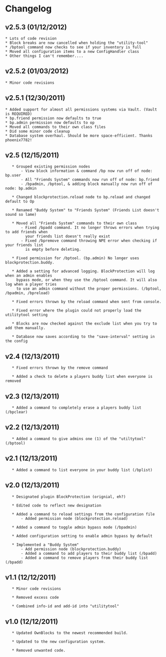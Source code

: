 Changelog
=
v2.5.3 (01/12/2012)
--
	* Lots of code revision
	* Block breaks are now cancelled when holding the "utility-tool"
	* /bptool command now checks to see if your inventory is full
	* Moved all configuration items to a new ConfigHandler class
	* Other things I can't remember....

v2.5.2 (01/03/2012)
--
	* Minor code revisions

v2.5.1 (12/30/2011)
--
	* Added support for almost all permissions systems via Vault. (Vault is REQUIRED)
	* bp.friend permission now defaults to true
	* bp.admin permission now defaults to op
	* Moved all commands to their own class files
	* Did some minor code cleanup
	* Database system overhaul. Should be more space-efficient. Thanks phoenix7782!

v2.5 (12/15/2011)
--
       * Grouped existing permission nodes
           - View block information & command /bp now run off of node: bp.user
           - All "Friends System" commands now run off of node: bp.friend
           - /bpadmin, /bptool, & adding block manually now run off of node: bp.admin
           
       * Changed blockprotection.reload node to bp.reload and changed default to Op
       
       * Renamed "Buddy System" to "Friends System" (Friends List doesn't sound so lame)
       
       * Moved all "Friends System" commands to their own class
           - Fixed /bpadd command. It no longer throws errors when trying to add friends when
             your friends list doesn't really exist
           - Fixed /bpremove command throwing NPE error when checking if your friends list
             is empty before deleting.
             
       * Fixed permission for /bptool. (bp.admin) No longer uses blockprotection.buddy.
       
       * Added a setting for advanced logging. BlockProtection will log when an admin enables
         bypass mode, or when they use the /bptool command. It will also log when a player tries
         to use an admin command without the proper permissions. (/bptool, /bpadmin, /bpreload)
         
       * Fixed errors thrown by the reload command when sent from console.
       
       * Fixed error where the plugin could not properly load the utilitytool setting
       
       * Blocks are now checked against the exclude list when you try to add them manually.
       
       * Database now saves according to the "save-interval" setting in the config

v2.4 (12/13/2011)
--
       * Fixed errors thrown by the remove command
       
       * Added a check to delete a players buddy list when everyone is removed

v2.3 (12/13/2011)
--
       * Added a command to completely erase a players buddy list (/bpclear)

v2.2 (12/13/2011)
--
       * Added a command to give admins one (1) of the "utiltytool" (/bptool)

v2.1 (12/13/2011)
--
       * Added a command to list everyone in your buddy list (/bplist)

v2.0 (12/13/2011)
--
       * Designated plugin BlockProtection (orignial, eh?)
       
       * Edited code to reflect new designation
       
       * Added a command to reload settings from the configuration file
           - Added permission node (blockprotection.reload)
           
       * Added a command to toggle admin bypass mode (/bpadmin)
       
       * Added configuration setting to enable admin bypass by default
       
       * Implemented a "Buddy System"
           - Add permission node (blockprotection.buddy)
           - Added a command to add players to their buddy list (/bpadd)
           - Added a command to remove players from their buddy list (/bpadd)
       
v1.1 (12/12/2011)
--
       * Minor code revisions
       
       * Removed excess code
       
       * Combined info-id and add-id into "utilitytool"
   
v1.0 (12/12/2011)
--
       * Updated OwnBlocks to the newest recommended build.
       
       * Updated to the new configuration system.
       
       * Removed unwanted code.

